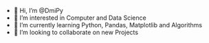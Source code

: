 - 👋 Hi, I’m @DmiPy
- 👀 I’m interested in Computer and Data Science
- 🌱 I’m currently learning Python, Pandas, Matplotlib and Algorithms
- 💞️ I’m looking to collaborate on new Projects


<!---
DmiPy/DmiPy is a ✨ special ✨ repository because its `README.md` (this file) appears on your GitHub profile.
You can click the Preview link to take a look at your changes.
--->
